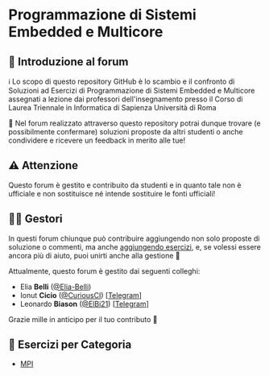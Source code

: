 # Programmazione di Sistemi Embedded e Multicore

## 👋 Introduzione al forum

ℹ️ Lo scopo di questo repository GitHub è lo scambio e il confronto di Soluzioni ad Esercizi di Programmazione di Sistemi Embedded e Multicore assegnati a lezione dai professori dell'insegnamento presso il Corso di Laurea Triennale in Informatica di Sapienza Università di Roma

💬 Nel forum realizzato attraverso questo repository potrai dunque trovare (e possibilmente confermare) soluzioni proposte da altri studenti o anche condividere e ricevere un feedback in merito alle tue!

## ⚠️ Attenzione

Questo forum è gestito e contribuito da studenti e in quanto tale non è ufficiale e non sostituisce né intende sostituire le fonti ufficiali!

## 👷‍♀️ Gestori

In questi forum chiunque può contribuire aggiungendo non solo proposte di soluzione o commenti, ma anche [aggiungendo esercizi](https://github.com/sapienzastudentsnetwork/programmazione-di-sistemi-embedded-e-multicore/discussions/new/choose), e, se volessi essere ancora più di aiuto, puoi unirti anche alla gestione 🙂

Attualmente, questo forum è gestito dai seguenti colleghi:
- Elia **Belli** ([@Elia-Belli](https://github.com/Elia-Belli))
- Ionut **Cicio** ([@CuriousCI](https://github.com/CuriousCI)) [[Telegram](https://telegram.me/CuriousCI)]
- Leonardo **Biason** ([@ElBi21](https://github.com/ElBi21)) [[Telegram](https://telegram.me/ElBi21)]

Grazie mille in anticipo per il tuo contributo 🙌

## 📖 Esercizi per Categoria
- [MPI](https://github.com/sapienzastudentsnetwork/programmazione-di-sistemi-embedded-e-multicore/discussions?discussions_q=is%3Aopen+label%3AMPI)
